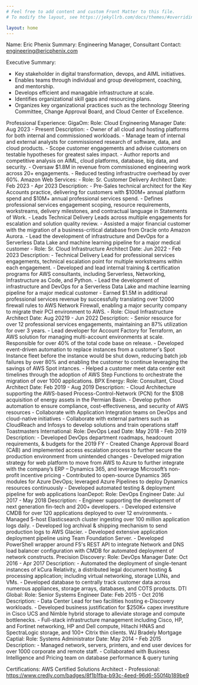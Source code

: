 ```yaml
---
# Feel free to add content and custom Front Matter to this file.
# To modify the layout, see https://jekyllrb.com/docs/themes/#overriding-theme-defaults

layout: home
---
```


Name: Eric Phenix
Summary: Engineering Manager, Consultant
Contact: engineering@ericphenix.com

Executive Summary: 
  - Key stakeholder in digital transformation, devops, and AIML initiatives.
  - Enables teams through individual and group development, coaching, and mentorship.
  - Develops efficient and managable infrastructure at scale.
  - Identifies organizational skill gaps and resourcing plans.
  - Organizes key organizational practices such as the technology Steering Committee, Change Approval Board, and Cloud Center of Excellence.

Professional Experience:
  GigaOm:
    Role: Cloud Engineering Manager
    Date: Aug 2023 - Present
    Description: 
      - Owner of all cloud and hosting platforms for both internal and commissioned workloads.
      - Manage team of internal and external analysts for commissioned research of software, data, and cloud products.
      - Scope customer engagements and advise customers on testable hypotheses for greatest sales impact.
      - Author reports and competitive analysis on AIML, cloud platforms, database, big data, and security.
      - Oversaw $1.8M in revenue from commissioned engineering work across 20+ engagements.
      - Reduced testing infrastructre overhead by over 60%.
  Amazon Web Services:
    - Role: Sr. Customer Delivery Architect
      Date: Feb 2023 - Apr 2023 
      Description:
        - Pre-Sales technical architect for the Key Accounts practice, delivering for customers with $100M+ annual platform spend and $10M+ annual professional services spend.
        - Defines professional services engagement scoping, resource requirements, workstreams, delivery milestones, and contractual language in Statements of Work.
        - Leads Technical Delivery Leads across multiple engagements for escalation and solution quality review.
        - Assisted a major financial customer with the migration of a business-critical database from Oracle onto Amazon Aurora.
        - Lead the development of infrastructure and DevOps for a Serverless Data Lake and machine learning pipeline for a major medical customer
    - Role: Sr. Cloud Infrastructure Architect
      Date: Jun 2022 - Feb 2023
      Description:
        - Technical Delivery Lead for professional services engagements, technical escalation point for multiple workstreams within each engagement.
        - Developed and lead internal training & certification programs for AWS consultants, including Serverless, Networking, Infrastructure as Code, and Python.
        - Lead the development of infrastructure and DevOps for a Serverless Data Lake and machine learning pipeline for a major medical customer
        - Earned $1.5M in additional professional services revenue by successfully translating over 12000 firewall rules to AWS Network Firewall, enabling a major security company to migrate their PCI environment to AWS.
    - Role: Cloud Infrastructure Architect
      Date: Aug 20219 - Jun 2022
      Description:
        - Senior resource for over 12 professional services engagements, maintaining an 87% utilization for over 3 years.
        -	Lead developer for Account Factory for Terraform, an AWS solution for managing multi-account environments at scale. Responsible for over 40% of the total code base on release.
        - Developed event-driven automation to replace instances from a customer's Spot Instance fleet before the instance would be shut down, reducing batch job failures by over 80% and enabling the customer to continue leveraging the savings of AWS Spot intances.
        - Helped a customer meet data center exit timelines through the adoption of AWS Step Functions to orchestrate the migration of over 1000 applications.
  BPX Energy:
    Role: Consultant, Cloud Architect
    Date: Feb 2019 - Aug 2019
    Description:
      - Cloud Architecture supporting the AWS-based Process-Control-Network (PCN) for the $10B acquisition of energy assets in the Permian Basin.
      - Develop python automation to ensure compliance, cost-effectiveness, and security of AWS resources
      - Collaborate with Application Integration teams on DevOps and cloud-native initiatives
      - Collaborate with external partners such as CloudReach and Infosys to develop solutions and train operations staff
  Toastmasters International:
    Role: DevOps Lead
    Date: May 2018 - Feb 2019
    Description:
      - Developed DevOps department roadmaps, headcount requirements, & budgets for the 2019 FY 
      - Created Change Approval Board (CAB) and implemented access escalation process to further secure the production environment from unintended changes
      - Developed migration strategy for web platform to move from AWS to Azure to further integrate with the company’s ERP – Dynamics 365, and leverage Microsoft’s non-profit incentive pricing
      - Contributed to open-source Dynamics 365 modules for Azure DevOps; leveraged Azure Pipelines to deploy Dynamics resources continuously
      - Developed automated testing & deployment pipeline for web applications
  loanDepot:
    Role: DevOps Engineer
    Date: Jul 2017 - May 2018
    Description:
      - Engineer supporting the development of next generation fin-tech and 200+ developers.
      - Developed extensive CMDB for over 120 applications deployed to over 12 environments.
      - Managed 5-host Elasticsearch cluster ingesting over 100 million application logs daily.
      - Developed log archival & shipping mechanism to send production logs to AWS Glacier.
      - Developed extensive application deployment pipeline using Team Foundation Server.
      - Developed PowerShell wrapper around F5's REST API to integrate Network and DNS load balancer configuration with CMDB for automated deployment of network constructs. 
  Precision Discovery:
    Role: DevOps Manager
    Date: Oct 2016 - Apr 2017
    Description:
      - Automated the deployment of single-tenant instances of kCura Relativity, a distributed legal document hosting & processing application; including virtual networking, storage LUNs, and VMs.
      - Developed database to centrally track customer data across numerous appliances, storage arrays, databases, and COTS products.
  DTI Global:
    Role: Senior Systems Engineer
    Date: Feb 2015 - Oct 2016
    Description:
      - Data Center Lead for two facilities hosting e-Discovery workloads.
      - Developed business justification for $250K+ capex investiture in Cisco UCS and Nimble hybrid storage to alleviate storage and compute bottlenecks.
      - Full-stack infrastructure management including Cisco, HP, and Fortinet networking, HP and Dell compute, Hitachi HNAS and SpectraLogic storage, and 100+ Citrix thin clients.
  WJ Bradely Mortgage Captial:
    Role: Systems Administrator
    Date: May 2014 - Feb 2015
    Description:
      - Managed network, servers, printers, and end user devices for over 1000 corporate and remote staff.
      - Collaborated with Business Intelligence and Pricing team on database performance & query tuning

Certifications:
AWS Certified Solutions Architect - Professional:
  https://www.credly.com/badges/8f1b1fba-b93c-4eed-96d6-550f4b189be9
